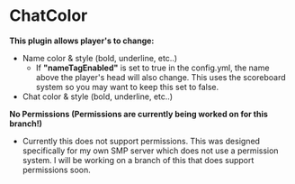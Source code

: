 # ChatColor
**This plugin allows player's to change:**
* Name color & style (bold, underline, etc..)
  * If **"nameTagEnabled"** is set to true in the config.yml, the name above the player's head will also change. This uses the scoreboard system so you may want to keep this set to false.
* Chat color & style (bold, underline, etc..)

**No Permissions (Permissions are currently being worked on for this branch!)**
* Currently this does not support permissions. This was designed specifically for my own SMP server which does not use a permission system. I will be working on a branch of this that does support permissions soon.
